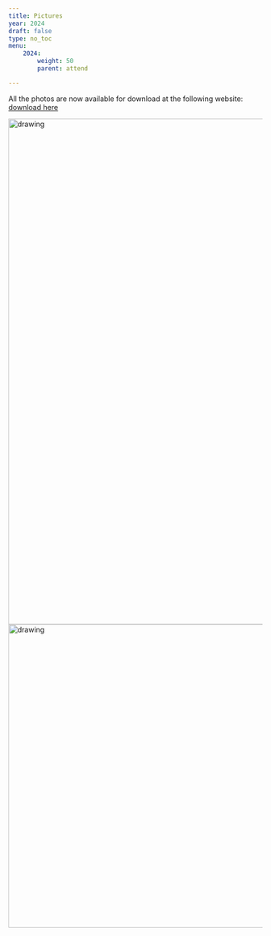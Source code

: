 ```yaml
---
title: Pictures
year: 2024
draft: false
type: no_toc
menu:
    2024:
        weight: 50
        parent: attend

---
```


All the photos are now available for download at the following website:
<a href="https://linckia.filemail.com/d/hhpilveqjhavccf">download here</a>

<img src="/images/2024/places/group_all.jpeg" alt="drawing" style="width:1000px;"/>
<img src="/images/2024/places/group_lab.jpeg" alt="drawing" style="width:600px;"/>
		
